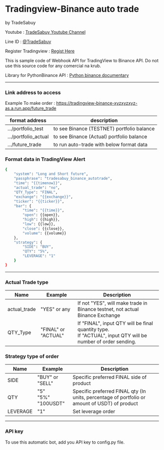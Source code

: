 # Tradingview-Binance auto trade

by TradeSabuy

Youtube : [TradeSabuy Youtube Channel](https://www.youtube.com/c/TradeSabuy)

Line ID : [@TradeSabuy](https://line.me/R/ti/p/@tradesabuy)

Register Tradingview : [Regist Here](https://th.tradingview.com/gopro/?share_your_love=shyStork66653)

This is sample code of Webhook API for TradingView to Binance API.
Do not use this source code for any comercial na krub.

Library for PythonBinance API : [Python binance documentary](https://python-binance.readthedocs.io/en/latest/)

---

### Link address to access

Example To make order : https://tradingview-binance-xyzxyzxyz-as.a.run.app/future_trade


| format address       | description                                |
| ---------------------- | -------------------------------------------- |
| .../portfolio_test   | to see Binance (TESTNET) portfolio balance |
| .../portfolio_actual | to see Binance (Actual) portfolio balance  |
| .../future_trade     | to run auto-trade with below format data   |

### Format data in TradingView Alert

```bash
{
	"system": "Long and Short future",
	"passphrase": "tradesabuy_binance_autotrade",
	"time": "{{timenow}}",
	"actual_trade": "no",
	"QTY_Type": "FINAL",
	"exchange": "{{exchange}}",
	"ticker": "{{ticker}}",
	"bar": {
		"time": "{{time}}",
		"open": {{open}},
		"high": {{high}},
		"low": {{low}},
		"close": {{close}},
		"volume": {{volume}}
	},
	"strategy": {
		"SIDE": "BUY",
		"QTY": "5%",
		"LEVERAGE": "1"
	}
}
```

---

### Actual Trade type


| Name         | Example             | Description                                                                                                     |
| -------------- | --------------------- | ----------------------------------------------------------------------------------------------------------------- |
| actual_trade | "YES" or any        | If not "YES", will make trade in Binance testnet, not actual Binance Exchange                                   |
| QTY_Type     | "FINAL" or "ACTUAL" | If "FINAL", input QTY will be final quantity type.<br />If "ACTUAL", input QTY will be number of order sending. |

### Strategy type of order


| Name     | Example                      | Description                                                                                   |
| ---------- | ------------------------------ | ----------------------------------------------------------------------------------------------- |
| SIDE     | "BUY" or "SELL"              | Specific preferred FINAL side of product                                                      |
| QTY      | "5"<br />"5%"<br />"100USDT" | Specific preferred FINAL qty (In units, percentage of portfolio or amount of USDT) of product |
| LEVERAGE | "1"                          | Set leverage order                                                                            |

---

### API key

To use this automatic bot, add you API key to config.py file.
